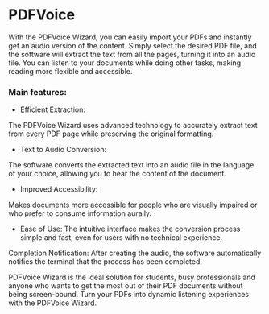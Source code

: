 # PDFVoice

With the PDFVoice Wizard, you can easily import your PDFs and instantly get an audio version of the content. Simply select the desired PDF file, and the software will extract the text from all the pages, turning it into an audio file. You can listen to your documents while doing other tasks, making reading more flexible and accessible.

### Main features:

- Efficient Extraction:

The PDFVoice Wizard uses advanced technology to accurately extract text from every PDF page while preserving the original formatting.

- Text to Audio Conversion:

The software converts the extracted text into an audio file in the language of your choice, allowing you to hear the content of the document.

- Improved Accessibility:

Makes documents more accessible for people who are visually impaired or who prefer to consume information aurally.

- Ease of Use: The intuitive interface makes the conversion process simple and fast, even for users with no technical experience.

Completion Notification: After creating the audio, the software automatically notifies the terminal that the process has been completed.

PDFVoice Wizard is the ideal solution for students, busy professionals and anyone who wants to get the most out of their PDF documents without being screen-bound. Turn your PDFs into dynamic listening experiences with the PDFVoice Wizard.

